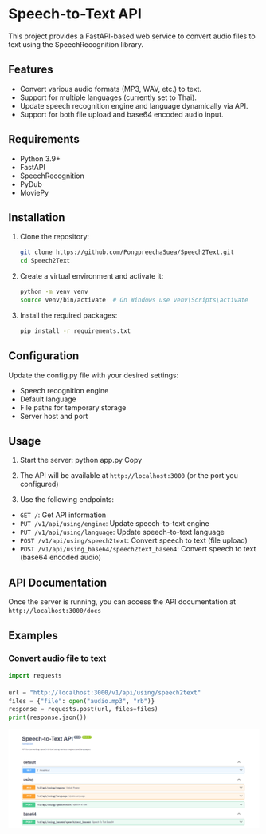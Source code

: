# Speech-to-Text API

This project provides a FastAPI-based web service to convert audio files to text using the SpeechRecognition library.

## Features

- Convert various audio formats (MP3, WAV, etc.) to text.
- Support for multiple languages (currently set to Thai).
- Update speech recognition engine and language dynamically via API.
- Support for both file upload and base64 encoded audio input.

## Requirements

- Python 3.9+
- FastAPI
- SpeechRecognition
- PyDub
- MoviePy

## Installation

1. Clone the repository:

    ```bash
    git clone https://github.com/PongpreechaSuea/Speech2Text.git
    cd Speech2Text
    ```

2. Create a virtual environment and activate it:

    ```bash
    python -m venv venv
    source venv/bin/activate  # On Windows use venv\Scripts\activate
    ```

3. Install the required packages:

    ```bash
    pip install -r requirements.txt
    ```

## Configuration

Update the config.py file with your desired settings:

- Speech recognition engine
- Default language
- File paths for temporary storage
- Server host and port

## Usage

1. Start the server:
python app.py
Copy
2. The API will be available at `http://localhost:3000` (or the port you configured)

3. Use the following endpoints:
- `GET /`: Get API information
- `PUT /v1/api/using/engine`: Update speech-to-text engine
- `PUT /v1/api/using/language`: Update speech-to-text language
- `POST /v1/api/using/speech2text`: Convert speech to text (file upload)
- `POST /v1/api/using_base64/speech2text_base64`: Convert speech to text (base64 encoded audio)

## API Documentation

Once the server is running, you can access the API documentation at `http://localhost:3000/docs`

## Examples

### Convert audio file to text

```python
import requests

url = "http://localhost:3000/v1/api/using/speech2text"
files = {"file": open("audio.mp3", "rb")}
response = requests.post(url, files=files)
print(response.json())
```

<p align="center">
  <img src="images/image1.png" alt="Speech-to-Text API Overview" width="800">
</p>
